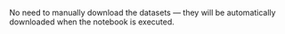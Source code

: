 No need to manually download the datasets — they will be automatically downloaded when the notebook is executed.
